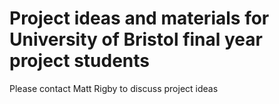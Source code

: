 # Project ideas and materials for University of Bristol final year project students

Please contact Matt Rigby to discuss project ideas
